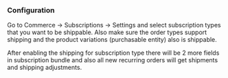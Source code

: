 ### Configuration

Go to Commerce -> Subscriptions -> Settings and select subscription types that you want to be shippable.
Also make sure the order types support shipping and the product variations (purchasable entity) also is
shippable.

After enabling the shipping for subscription type there will be 2 more fields in subscription bundle and 
also all new recurring orders will get shipments and shipping adjustments.
